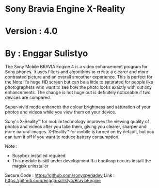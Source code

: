 # Sony Bravia Engine X-Reality
# Version : 4.0
# By : Enggar Sulistyo

The Sony Mobile BRAVIA Engine 4 is a video enhancement program for Sony phones. It uses filters and algorithms to create a clearer and more contrasted picture and an overall smoother experience.
This is perfect for the Note II's huge HD screen but can be a little to saturated for people like photographers who want to see how the photo looks exactly with out any enhancements.
The change is not huge but is definitely noticeable if two devices are compared. 

Super-vivid mode enhances the colour brightness and saturation of your photos and videos while you view them on your device.

Sony's X-Reality™ for mobile technology improves the viewing quality of photos and videos after you take them, giving you clearer, sharper and more natural images. X-Reality™ for mobile is turned on by default, but you can turn it off if you want to reduce battery consumption. 


Note :
- Busybox installed required
- This module is still under development
If a bootloop occurs install the magisk uninstaller

Secure Code : https://github.com/sonyxperiadev
Link        : https://github.com/enggarsulistyo/BraviaEngine
